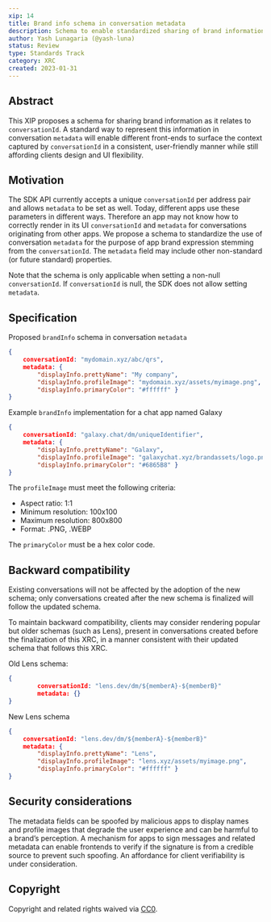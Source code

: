 ```yaml
---
xip: 14
title: Brand info schema in conversation metadata
description: Schema to enable standardized sharing of brand information as it relates to conversationId
author: Yash Lunagaria (@yash-luna)
status: Review
type: Standards Track
category: XRC
created: 2023-01-31
---
```


## Abstract

This XIP proposes a schema for sharing brand information as it relates to `conversationId`. A standard way to represent this information in conversation `metadata` will enable different front-ends to surface the context captured by `conversationId` in a consistent, user-friendly manner while still affording clients design and UI flexibility.

## Motivation

The SDK API currently accepts a unique `conversationId` per address pair and allows `metadata` to be set as well. Today, different apps use these parameters in different ways. Therefore an app may not know how to correctly render in its UI `conversationId` and `metadata` for conversations originating from other apps. We propose a schema to standardize the use of conversation `metadata` for the purpose of app brand expression stemming from the `conversationId`. The `metadata` field may include other non-standard (or future standard) properties.

Note that the schema is only applicable when setting a non-null `conversationId`. If `conversationId` is null, the SDK does not allow setting `metadata`.

## Specification

Proposed `brandInfo` schema in conversation `metadata`

```json
{
    conversationId: "mydomain.xyz/abc/qrs",
    metadata: { 
        "displayInfo.prettyName": "My company", 
        "displayInfo.profileImage": "mydomain.xyz/assets/myimage.png", 
        "displayInfo.primaryColor": "#ffffff" }
}
```

Example `brandInfo` implementation for a chat app named Galaxy

```json
{
    conversationId: "galaxy.chat/dm/uniqueIdentifier",
    metadata: { 
        "displayInfo.prettyName": "Galaxy", 
        "displayInfo.profileImage": "galaxychat.xyz/brandassets/logo.png", 
        "displayInfo.primaryColor": "#6865B8" }
}
```

The `profileImage` must meet the following criteria:

- Aspect ratio: 1:1
- Minimum resolution: 100x100
- Maximum resolution: 800x800
- Format: .PNG, .WEBP

The `primaryColor` must be a hex color code.

## Backward compatibility

Existing conversations will not be affected by the adoption of the new schema; only conversations created after the new schema is finalized will follow the updated schema.

To maintain backward compatibility, clients may consider rendering popular but older schemas (such as Lens), present in conversations created before the finalization of this XRC, in a manner consistent with their updated schema that follows this XRC.

Old Lens schema:

```json
{
        conversationId: "lens.dev/dm/${memberA}-${memberB}"
        metadata: {}
}
```

New Lens schema

```json
{
    conversationId: "lens.dev/dm/${memberA}-${memberB}"
    metadata: { 
        "displayInfo.prettyName": "Lens", 
        "displayInfo.profileImage": "lens.xyz/assets/myimage.png", 
        "displayInfo.primaryColor": "#ffffff" }
}
```

## Security considerations

The metadata fields can be spoofed by malicious apps to display names and profile images that degrade the user experience and can be harmful to a brand’s perception. A mechanism for apps to sign messages and related metadata can enable frontends to verify if the signature is from a credible source to prevent such spoofing. An affordance for client verifiability is under consideration.

## Copyright

Copyright and related rights waived via [CC0](https://creativecommons.org/publicdomain/zero/1.0/).
